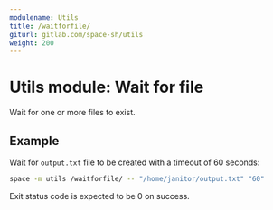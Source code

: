 ```yaml
---
modulename: Utils
title: /waitforfile/
giturl: gitlab.com/space-sh/utils
weight: 200
---
```

# Utils module: Wait for file

Wait for one or more files to exist.


## Example

Wait for `output.txt` file to be created with a timeout of 60 seconds:
```sh
space -m utils /waitforfile/ -- "/home/janitor/output.txt" "60"
```

Exit status code is expected to be 0 on success.
